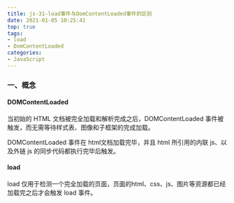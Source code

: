 ```yaml
---
title: js-31-load事件与DomContentLoaded事件的区别
date: 2021-01-05 10:25:41
top: true
tags:
- load
- DomContentLoaded
categories:
- JavaScript
---
```

### 一、概念
<!--more-->
#### DOMContentLoaded

当初始的 HTML 文档被完全加载和解析完成之后，DOMContentLoaded 事件被触发，而无需等待样式表、图像和子框架的完成加载。

DOMContentLoaded 事件在 html文档加载完毕，并且 html 所引用的内联 js、以及外链 js 的同步代码都执行完毕后触发。

#### load

load 仅用于检测一个完全加载的页面，页面的html、css、js、图片等资源都已经加载完之后才会触发 load 事件。



